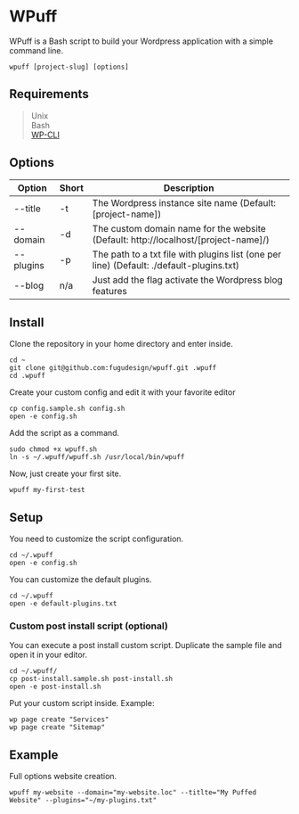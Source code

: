 # WPuff
WPuff is a Bash script to build your Wordpress application with a simple command line.

```
wpuff [project-slug] [options]
```

## Requirements
>  Unix   
>  Bash   
>  [WP-CLI](http://wp-cli.org/)    

## Options

Option | Short |  Description
------ | ----- |  -----------
--title | -t | The Wordpress instance site name (Default: [project-name])
--domain | -d | The custom domain name for the website (Default: http://localhost/[project-name]/)
--plugins | -p | The path to a txt file with plugins list (one per line) (Default: ./default-plugins.txt)
--blog | n/a | Just add the flag activate the Wordpress blog features

## Install

Clone the repository in your home directory and enter inside.

```
cd ~
git clone git@github.com:fugudesign/wpuff.git .wpuff
cd .wpuff
``` 

Create your custom config and edit it with your favorite editor
```
cp config.sample.sh config.sh
open -e config.sh
```

Add the script as a command.
```
sudo chmod +x wpuff.sh
ln -s ~/.wpuff/wpuff.sh /usr/local/bin/wpuff
```

Now, just create your first site.
```
wpuff my-first-test
```

## Setup

You need to customize the script configuration.
```
cd ~/.wpuff
open -e config.sh
```

You can customize the default plugins.
```
cd ~/.wpuff
open -e default-plugins.txt
```

### Custom post install script (optional)

You can execute a post install custom script. Duplicate the sample file and open it in your editor.
```
cd ~/.wpuff/
cp post-install.sample.sh post-install.sh
open -e post-install.sh
```

Put your custom script inside. Example:
```
wp page create "Services"
wp page create "Sitemap"
``` 

## Example

Full options website creation.
```
wpuff my-website --domain="my-website.loc" --titlte="My Puffed Website" --plugins="~/my-plugins.txt"
```
